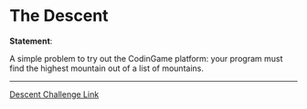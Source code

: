 # The Descent

**Statement**:

A simple problem to try out the CodinGame platform: your program must find the highest mountain out of a list of mountains.

<hr/>

[Descent Challenge Link](https://www.codingame.com/training/easy/the-descent)    
